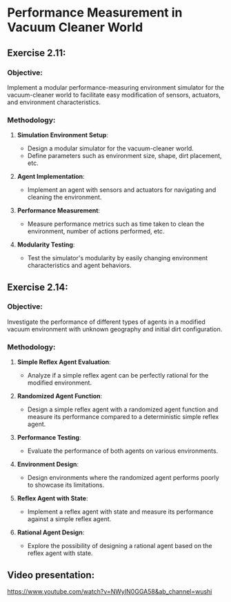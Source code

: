 Performance Measurement in Vacuum Cleaner World
==========================================

Exercise 2.11:
-----------------------------------------
### Objective:
Implement a modular performance-measuring environment simulator for the vacuum-cleaner world to facilitate easy modification of sensors, actuators, and environment characteristics.

### Methodology:
1. **Simulation Environment Setup**:
   - Design a modular simulator for the vacuum-cleaner world.
   - Define parameters such as environment size, shape, dirt placement, etc.
   
2. **Agent Implementation**:
   - Implement an agent with sensors and actuators for navigating and cleaning the environment.
   
3. **Performance Measurement**:
   - Measure performance metrics such as time taken to clean the environment, number of actions performed, etc.
   
4. **Modularity Testing**:
   - Test the simulator's modularity by easily changing environment characteristics and agent behaviors.

Exercise 2.14:
-------------------------------------------------
### Objective:
Investigate the performance of different types of agents in a modified vacuum environment with unknown geography and initial dirt configuration.

### Methodology:
1. **Simple Reflex Agent Evaluation**:
   - Analyze if a simple reflex agent can be perfectly rational for the modified environment.
   
2. **Randomized Agent Function**:
   - Design a simple reflex agent with a randomized agent function and measure its performance compared to a deterministic simple reflex agent.
   
3. **Performance Testing**:
   - Evaluate the performance of both agents on various environments.
   
4. **Environment Design**:
   - Design environments where the randomized agent performs poorly to showcase its limitations.

5. **Reflex Agent with State**:
   - Implement a reflex agent with state and measure its performance against a simple reflex agent.
   
6. **Rational Agent Design**:
   - Explore the possibility of designing a rational agent based on the reflex agent with state.

Video presentation:
-----------------------------------------------------
https://www.youtube.com/watch?v=NWyIN0GGA58&ab_channel=wushi

